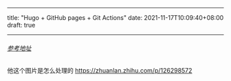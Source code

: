 
---
title: "Hugo + GitHub pages + Git Actions"
date: 2021-11-17T10:09:40+08:00
draft: true

---




###### [参考地址](https://zhuanlan.zhihu.com/p/109057290)

他这个图片是怎么处理的
https://zhuanlan.zhihu.com/p/126298572





